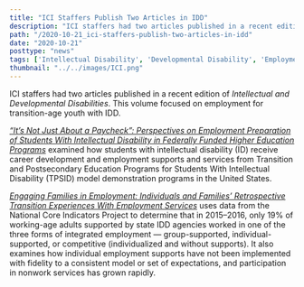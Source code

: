 ```yaml
---
title: "ICI Staffers Publish Two Articles in IDD"
description: "ICI staffers had two articles published in a recent edition of 'Intellectual and Developmental Disabilities'."
path: "/2020-10-21_ici-staffers-publish-two-articles-in-idd"
date: "2020-10-21"
posttype: "news"
tags: ['Intellectual Disability', 'Developmental Disability', 'Employment', 'Transition', 'Community Inclusion']
thumbnail: "../../images/ICI.png"
---
```



ICI staffers had two articles published in a recent edition of _Intellectual and Developmental Disabilities_. This volume focused on employment for transition-age youth with IDD.

[_“It’s Not Just About a Paycheck”: Perspectives on Employment Preparation of Students With Intellectual Disability in Federally Funded Higher Education Programs_](https://thinkcollege.net/resource/employment-supports/%E2%80%98%E2%80%98it%E2%80%99s-not-just-about-a-paycheck%E2%80%99%E2%80%99-perspectives-on-employment) examined how students with intellectual disability (ID) receive career development and employment supports and services from Transition and Postsecondary Education Programs for Students With Intellectual Disability (TPSID) model demonstration programs in the United States.

[_Engaging Families in Employment: Individuals and Families’ Retrospective Transition Experiences With Employment Services_](https://meridian.allenpress.com/idd/article-abstract/58/4/314/441696/Engaging-Families-in-Employment-Individuals-and?redirectedFrom=fulltext) uses data from the National Core Indicators Project to determine that in 2015–2016, only 19% of working-age adults supported by state IDD agencies worked in one of the three forms of integrated employment — group-supported, individual-supported, or competitive (individualized and without supports). It also examines how individual employment supports have not been implemented with fidelity to a consistent model or set of expectations, and participation in nonwork services has grown rapidly.

